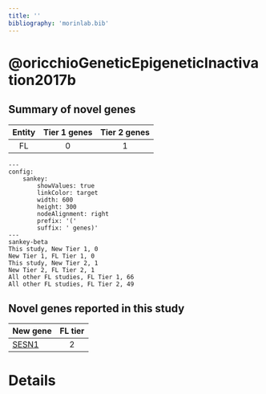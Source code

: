 ```yaml
---
title: ''
bibliography: 'morinlab.bib'
---
```


# @oricchioGeneticEpigeneticInactivation2017b
## Summary of novel genes

|Entity| Tier 1 genes| Tier 2 genes|
|:-:|:-:|:-:|
|FL|0|1|
```mermaid
---
config:
    sankey:
        showValues: true
        linkColor: target
        width: 600
        height: 300
        nodeAlignment: right
        prefix: '('
        suffix: ' genes)'
---
sankey-beta
This study, New Tier 1, 0
New Tier 1, FL Tier 1, 0
This study, New Tier 2, 1
New Tier 2, FL Tier 2, 1
All other FL studies, FL Tier 1, 66
All other FL studies, FL Tier 2, 49
```


## Novel genes reported in this study

|New gene|FL tier|
|:-|:-:|
|[SESN1](SESN1)|2 |

# Details

